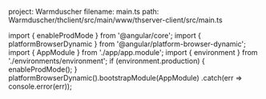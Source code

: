 project: Warmduscher
filename: main.ts
path: Warmduscher/thclient/src/main/www/thserver-client/src/main.ts

import { enableProdMode } from '@angular/core';
import { platformBrowserDynamic } from '@angular/platform-browser-dynamic';
import { AppModule } from './app/app.module';
import { environment } from './environments/environment';
if (environment.production) {
  enableProdMode();
}
platformBrowserDynamic().bootstrapModule(AppModule)
  .catch(err => console.error(err));